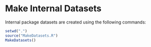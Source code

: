 # Make Internal Datasets

Internal package datasets are created using the following commands:

```r
setwd(".")
source("MakeDatasets.R")
MakeDatasets()
```
